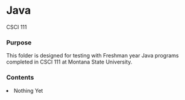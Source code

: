 # Java
CSCI 111
<h3>
	Purpose
</h3>
<p>
	This folder is designed for testing with Freshman year Java programs completed in CSCI 111 at Montana State University.
</p>
<h3>
	Contents
</h3>
<p>
 <li>Nothing Yet</li>
 <!--<li>Blank</li>-->
 <!--<li>Blank</li>-->
 <!--<li>Blank</li>-->
 <!--<li>Blank</li>-->
 <!--<li>Blank</li>-->
</p>
